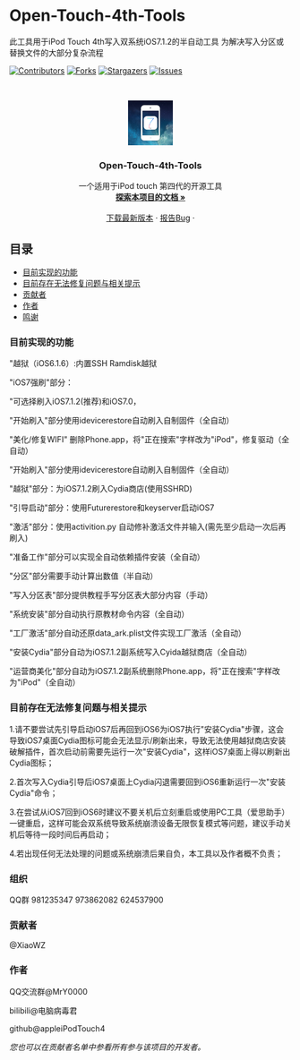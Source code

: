 

# Open-Touch-4th-Tools

此工具用于iPod Touch 4th写入双系统iOS7.1.2的半自动工具
为解决写入分区或替换文件的大部分复杂流程

<!-- PROJECT SHIELDS -->

[![Contributors][contributors-shield]][contributors-url]
[![Forks][forks-shield]][forks-url]
[![Stargazers][stars-shield]][stars-url]
[![Issues][issues-shield]][issues-url]



<!-- PROJECT LOGO -->
<br />

<p align="center">
  <a href="https://github.com/appleiPodTouch4/Open-Touch-4th-Tools/">
    <img src="images/logo.png" alt="Logo" width="80" height="80">
  </a>
  
  <h3 align="center">Open-Touch-4th-Tools</h3>
  <p align="center">
    一个适用于iPod touch 第四代的开源工具
    <br />
    <a href="https://github.com/appleiPodTouch4/Open-Touch-4th-Tools"><strong>探索本项目的文档 »</strong></a>
    <br />
    <br />
    <a href="https://github.com/appleiPodTouch4/Open-Touch-4th-Tools/releases/tag/Latest">下载最新版本</a>
    ·
    <a href="https://github.com/shaojintian/Best_README_template/issues">报告Bug</a>
    ·
  </p>

</p>


 
## 目录

- [目前实现的功能](#目前实现的功能)
 - [目前存在无法修复问题与相关提示](#目前存在无法修复问题与相关提示)
- [贡献者](#贡献者)
- [作者](#作者)
- [鸣谢](#鸣谢)

### 目前实现的功能

"越狱（iOS6.1.6）:内置SSH Ramdisk越狱

"iOS7强刷"部分：

"可选择刷入iOS7.1.2(推荐)和iOS7.0，

"开始刷入"部分使用idevicerestore自动刷入自制固件（全自动）

"美化/修复WIFI" 删除Phone.app，将"正在搜索"字样改为"iPod"，修复驱动（全自动）

"开始刷入"部分使用idevicerestore自动刷入自制固件（全自动）

"越狱"部分：为iOS7.1.2刷入Cydia商店(使用SSHRD)

"引导启动"部分：使用Futurerestore和keyserver启动iOS7

"激活"部分：使用activition.py 自动修补激活文件并输入(需先至少启动一次后再刷入)

"准备工作"部分可以实现全自动依赖插件安装（全自动）

"分区"部分需要手动计算出数值（半自动）

"写入分区表"部分提供教程手写分区表大部分内容（手动）

"系统安装"部分自动执行原教材命令内容（全自动）

"工厂激活"部分自动还原data_ark.plist文件实现工厂激活（全自动）

"安装Cydia"部分自动为iOS7.1.2副系统写入Cyida越狱商店（全自动）

"运营商美化"部分自动为iOS7.1.2副系统删除Phone.app，将"正在搜索"字样改为"iPod"（全自动）

### 目前存在无法修复问题与相关提示

1.请不要尝试先引导启动iOS7后再回到iOS6为iOS7执行"安装Cydia"步骤，这会导致iOS7桌面Cydia图标可能会无法显示/刷新出来，导致无法使用越狱商店安装破解插件，首次启动前需要先运行一次"安装Cydia"，这样iOS7桌面上得以刷新出Cydia图标；

2.首次写入Cydia引导后iOS7桌面上Cydia闪退需要回到iOS6重新运行一次"安装Cydia"命令；

3.在尝试从iOS7回到iOS6时建议不要关机后立刻重启或使用PC工具（爱思助手）一键重启，这样可能会双系统导致系统崩溃设备无限恢复模式等问题，建议手动关机后等待一段时间后再启动；

4.若出现任何无法处理的问题或系统崩溃后果自负，本工具以及作者概不负责；

### 组织
QQ群
981235347
973862082
624537900

### 贡献者

@XiaoWZ

### 作者

QQ交流群@MrY0000

bilibili@电脑病毒君

github@appleiPodTouch4

 *您也可以在贡献者名单中参看所有参与该项目的开发者。*
 
 <!-- links -->
[your-project-path]:appleiPodTouch4/Open-Touch-4th-Tools
[contributors-shield]: https://img.shields.io/github/contributors/shaojintian/Best_README_template.svg?style=flat-square
[contributors-url]: https://github.com/appleiPodTouch4/Open-Touch-4th-Tools/graphs/contributors
[forks-shield]: https://img.shields.io/github/forks/shaojintian/Best_README_template.svg?style=flat-square
[forks-url]: https://github.com/appleiPodTouch4/Open-Touch-4th-Tools/network/members
[stars-shield]: https://img.shields.io/github/stars/shaojintian/Best_README_template.svg?style=flat-square
[stars-url]: https://github.com/appleiPodTouch4/Open-Touch-4th-Tools/stargazers
[issues-shield]: https://img.shields.io/github/issues/shaojintian/Best_README_template.svg?style=flat-square
[issues-url]: https://github.com/appleiPodTouch4/Open-Touch-4th-Tools/issues















